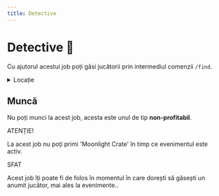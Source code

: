 ```yaml
---
title: Detective
---
```


# Detective 🔎
Cu ajutorul acestui job poți găsi jucătorii prin intermediul comenzii `/find`.

<details class="details custom-block">
    <summary>Locație</summary>
    <p>![Locatie](https://i.imgur.com/CfTNpdc.png "Locație")</p>
</details>

## Muncă
Nu poți munci la acest job, acesta este unul de tip **non-profitabil**.

<div class="danger-container">
    <p class="title">ATENȚIE!</p>
    <p class="description">La acest job nu poți primi 'Moonlight Crate' în timp ce evenimentul este activ.</p>
</div>
<div class="tip-container">
    <p class="title">SFAT</p>
    <p class="description">Acest job îți poate fi de folos în momentul în care dorești să găsești un anumit jucător, mai ales la evenimente..</p>
</div>
